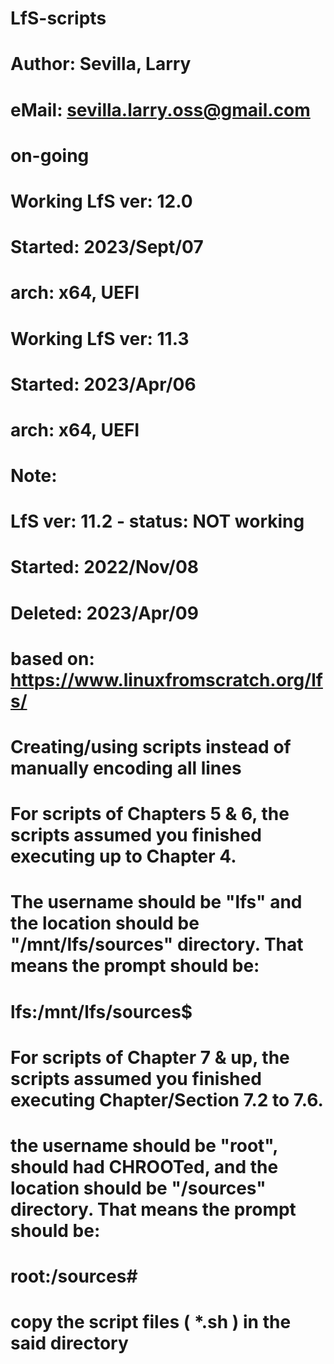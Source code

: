 # LfS-scripts
#
# Author: Sevilla, Larry
#  eMail: sevilla.larry.oss@gmail.com
#
#
# on-going
#
# Working LfS ver: 12.0
# Started: 2023/Sept/07
# arch: x64, UEFI
#
# Working LfS ver: 11.3
# Started: 2023/Apr/06
# arch: x64, UEFI
#
# Note:
# LfS ver: 11.2 - status: NOT working
# Started: 2022/Nov/08
# Deleted: 2023/Apr/09





#
# based on: https://www.linuxfromscratch.org/lfs/
#
# Creating/using scripts instead of manually encoding all lines
#
#
# For scripts of Chapters 5 & 6, the scripts assumed you finished executing up to Chapter 4.
# The username should be "lfs" and the location should be "/mnt/lfs/sources" directory.  That means the prompt should be:
# lfs:/mnt/lfs/sources$
#
#
# For scripts of Chapter 7 & up, the scripts assumed you finished executing Chapter/Section 7.2 to 7.6.
# the username should be "root", should had CHROOTed, and the location should be "/sources" directory.  That means the prompt should be:
# root:/sources#
#



#
# copy the script files ( *.sh ) in the said directory
#
